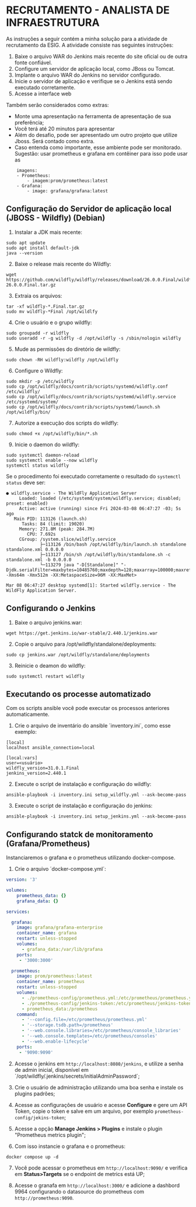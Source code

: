 # RECRUTAMENTO - ANALISTA DE INFRAESTRUTURA

As instruções a seguir contém a minha solução para a atividade de recrutamento da ESIG. A atividade consiste nas seguintes instruções:

1. Baixe o arquivo WAR do Jenkins mais recente do site oficial ou de outra fonte
confiável.
2. Configure um servidor de aplicação local, como JBoss ou Tomcat.
3. Implante o arquivo WAR do Jenkins no servidor configurado.
4. Inicie o servidor de aplicação e verifique se o Jenkins está sendo executado
corretamente.
5. Acesse a interface web 

Também serão considerados como extras:

- Monte uma apresentação na ferramenta de apresentação de sua preferência;
- Você terá até 20 minutos para apresentar
- Além do desafio, pode ser apresentado um outro projeto que utilize Jboss.
Será contado como extra.
- Caso entenda como importante, esse ambiente pode ser monitorado.
Sugestão: usar prometheus e grafana em contêiner para isso pode usar as
```
    imagens:
    - Prometheus:
        - imagem:prom/prometheus:latest
    - Grafana:
        - image: grafana/grafana:latest
```

## Configuração do Servidor de aplicação local (JBOSS - Wildfly) (Debian)


1. Instalar a JDK mais recente:

```
sudo apt update
sudo apt install default-jdk
java --version
```

2. Baixe o release mais recente do Wildfly:

```
wget https://github.com/wildfly/wildfly/releases/download/26.0.0.Final/wildfly-26.0.0.Final.tar.gz
```

3. Extraia os arquivos:

```
tar -xf wildfly-*.Final.tar.gz
sudo mv wildfly-*Final /opt/wildlfy
```

4. Crie o usuário e o grupo wildfly:

```
sudo groupadd -r wildfly
sudo useradd -r -g wildfly -d /opt/wildfly -s /sbin/nologin wildfly
```

5. Mude as permissões do diretório de wildfly:

```
sudo chown -RH wildfly:wildfly /opt/wildfly
```

6. Configure o Wildfly:

```
sudo mkdir -p /etc/wildfly
sudo cp /opt/wildfly/docs/contrib/scripts/systemd/wildfly.conf /etc/wildfly/
sudo cp /opt/wildfly/docs/contrib/scripts/systemd/wildfly.service /etc/systemd/system/
sudo cp /opt/wildfly/docs/contrib/scripts/systemd/launch.sh /opt/wildfly/bin/
```

7. Autorize a execução dos scripts do wildfly:

```
sudo chmod +x /opt/wildfly/bin/*.sh
```

9. Inicie o daemon do wildfly:

```
sudo systemctl daemon-reload
sudo systemctl enable --now wildfly
systemctl status wildfly
```

Se o procedimento foi executado corretamente o resultado do `systemctl status` deve ser:

```
● wildfly.service - The WildFly Application Server
     Loaded: loaded (/etc/systemd/system/wildfly.service; disabled; preset: enabled)
     Active: active (running) since Fri 2024-03-08 06:47:27 -03; 5s ago
   Main PID: 113126 (launch.sh)
      Tasks: 84 (limit: 19020)
     Memory: 271.8M (peak: 284.7M)
        CPU: 7.692s
     CGroup: /system.slice/wildfly.service
             ├─113126 /bin/bash /opt/wildfly/bin/launch.sh standalone standalone.xml 0.0.0.0
             ├─113127 /bin/sh /opt/wildfly/bin/standalone.sh -c standalone.xml -b 0.0.0.0
             └─113279 java "-D[Standalone]" "-Djdk.serialFilter=maxbytes=10485760;maxdepth=128;maxarray=100000;maxrefs=300000" -Xms64m -Xmx512m -XX:MetaspaceSize=96M -XX:MaxMet>

Mar 08 06:47:27 desktop systemd[1]: Started wildfly.service - The WildFly Application Server.
```

## Configurando o Jenkins

1. Baixe o arquivo jenkins.war:

```
wget https://get.jenkins.io/war-stable/2.440.1/jenkins.war
```

2. Copie o arquivo para /opt/wildfly/standalone/deployments:

```
sudo cp jenkins.war /opt/wildfly/standalone/deployments
```

3. Reinicie o deamon do wildfly:

```
sudo systemctl restart wildfly
```

## Executando os processe automatizado

Com os scripts ansible você pode executar os processos anteriores automaticamente. 

1. Crie o arquivo de inventário do ansible ´inventory.ini´, como esse exemplo:

```
[local]
localhost ansible_connection=local

[local:vars]
user=<usuário>
wildfly_version=31.0.1.Final
jenkins_version=2.440.1 
```

2. Execute o script de instalação e configuração do wildfly:

```
ansible-playbook -i inventory.ini setup_wildfly.yml --ask-become-pass
```

3. Execute o script de instalação e configuração do jenkins:

```
ansible-playbook -i inventory.ini setup_jenkins.yml --ask-become-pass
```

## Configurando statck de monitoramento (Grafana/Prometheus)

Instanciaremos o grafana e o prometheus utilizando docker-compose.

1. Crie o arquivo ´docker-compose.yml´:

```yml
version: '3'

volumes:
    prometheus_data: {}
    grafana_data: {}

services:

  grafana:
    image: grafana/grafana-enterprise
    container_name: grafana
    restart: unless-stopped
    volumes:
      - grafana_data:/var/lib/grafana
    ports:
     - '3000:3000'

  prometheus:
    image: prom/prometheus:latest
    container_name: prometheus
    restart: unless-stopped
    volumes:
      - ./prometheus-config/prometheus.yml:/etc/prometheus/prometheus.yml
      - ./prometheus-config/jenkins-token:/etc/prometheus/jenkins-token
      - prometheus_data:/prometheus
    command:
      - '--config.file=/etc/prometheus/prometheus.yml'
      - '--storage.tsdb.path=/prometheus'
      - '--web.console.libraries=/etc/prometheus/console_libraries'
      - '--web.console.templates=/etc/prometheus/consoles'
      - '--web.enable-lifecycle'
    ports:
     - '9090:9090'
```

2. Acesse o jenkins em `http://localhost:8080/jenkins`, e utilize a senha de admin inicial, disponível em ´/opt/wildfly/.jenkins/secrets/initialAdminPassword´;

3. Crie o usuário de administração utilizando uma boa senha e instale os plugins padrões;

4. Acesse as configurações de usuário e acesse **Configure** e gere um API Token, copie o token e salve em um arquivo, por exemplo `prometheus-config/jekins-token`;

5. Acesse a opção **Manage Jenkins > Plugins** e instale o plugin "Prometheus metrics plugin";

6. Com isso instancie o grafana e o prometheus:

```
docker compose up -d
```

7. Você pode acessar o prometheus em `http://localhost:9090/` e verifica em **Status>Targets** se o endpoint de metrics está UP;

8. Acesse o granafa em `http://localhost:3000/` e adicione a dashbord 9964 configurando o datasource do prometheus com `http://prometheus:9090`.


